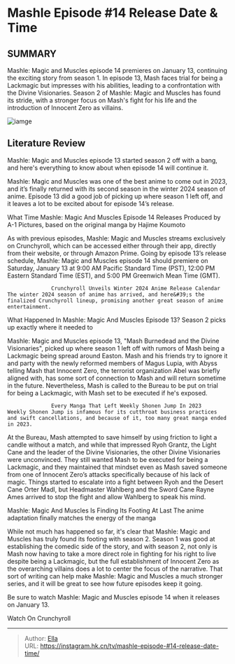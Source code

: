 # Mashle Episode #14 Release Date &amp; Time


## SUMMARY 



  Mashle: Magic and Muscles episode 14 premieres on January 13, continuing the exciting story from season 1.   In episode 13, Mash faces trial for being a Lackmagic but impresses with his abilities, leading to a confrontation with the Divine Visionaries.   Season 2 of Mashle: Magic and Muscles has found its stride, with a stronger focus on Mash&#39;s fight for his life and the introduction of Innocent Zero as villains.  

![iamge](https://static1.srcdn.com/wordpress/wp-content/uploads/2024/01/mashle-season-2-visual.jpg)

## Literature Review
Mashle: Magic and Muscles episode 13 started season 2 off with a bang, and here&#39;s everything to know about when episode 14 will continue it.




Mashle: Magic and Muscles was one of the best anime to come out in 2023, and it’s finally returned with its second season in the winter 2024 season of anime. Episode 13 did a good job of picking up where season 1 left off, and it leaves a lot to be excited about for episode 14’s release.





 What Time Mashle: Magic And Muscles Episode 14 Releases 
Produced by A-1 Pictures, based on the original manga by Hajime Koumoto
          

As with previous episodes, Mashle: Magic and Muscles streams exclusively on Crunchyroll, which can be accessed either through their app, directly from their website, or through Amazon Prime. Going by episode 13’s release schedule, Mashle: Magic and Muscles episode 14 should premiere on Saturday, January 13 at 9:00 AM Pacific Standard Time (PST), 12:00 PM Eastern Standard Time (EST), and 5:00 PM Greenwich Mean Time (GMT).

                  Crunchyroll Unveils Winter 2024 Anime Release Calendar   The winter 2024 season of anime has arrived, and here&#39;s the finalized Crunchyroll lineup, promising another great season of anime entertainment.    



 What Happened In Mashle: Magic And Muscles Episode 13? 
Season 2 picks up exactly where it needed to
          




Mashle: Magic and Muscles episode 13, &#34;Mash Burnedead and the Divine Visionaries&#34;, picked up where season 1 left off with rumors of Mash being a Lackmagic being spread around Easton. Mash and his friends try to ignore it and party with the newly reformed members of Magus Lupia, with Abyss telling Mash that Innocent Zero, the terrorist organization Abel was briefly aligned with, has some sort of connection to Mash and will return sometime in the future. Nevertheless, Mash is called to the Bureau to be put on trial for being a Lackmagic, with Mash set to be executed if he&#39;s exposed.

                  Every Manga That Left Weekly Shonen Jump In 2023   Weekly Shonen Jump is infamous for its cutthroat business practices and swift cancellations, and because of it, too many great manga ended in 2023.    

At the Bureau, Mash attempted to save himself by using friction to light a candle without a match, and while that impressed Ryoh Grantz, the Light Cane and the leader of the Divine Visionaries, the other Divine Visionaries were unconvinced. They still wanted Mash to be executed for being a Lackmagic, and they maintained that mindset even as Mash saved someone from one of Innocent Zero’s attacks specifically because of his lack of magic. Things started to escalate into a fight between Ryoh and the Desert Cane Orter Madl, but Headmaster Wahlberg and the Sword Cane Rayne Ames arrived to stop the fight and allow Wahlberg to speak his mind.






 Mashle: Magic And Muscles Is Finding Its Footing At Last 
The anime adaptation finally matches the energy of the manga
          

While not much has happened so far, it&#39;s clear that Mashle: Magic and Muscles has truly found its footing with season 2. Season 1 was good at establishing the comedic side of the story, and with season 2, not only is Mash now having to take a more direct role in fighting for his right to live despite being a Lackmagic, but the full establishment of Innocent Zero as the overarching villains does a lot to center the focus of the narrative. That sort of writing can help make Mashle: Magic and Muscles a much stronger series, and it will be great to see how future episodes keep it going.

Be sure to watch Mashle: Magic and Muscles episode 14 when it releases on January 13.

Watch On Crunchyroll



---

> Author: [Ella](https://instagram.hk.cn/)  
> URL: https://instagram.hk.cn/tv/mashle-episode-#14-release-date-time/  

